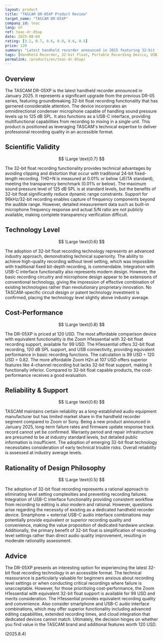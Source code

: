 ```yaml
---
layout: product
title: "TASCAM DR-05XP Product Review"
target_name: "TASCAM DR-05XP"
company_id: teac
lang: en
ref: teac-dr-05xp
date: 2025-08-04
rating: [3.2, 0.7, 0.6, 0.8, 0.6, 0.5]
price: 120
summary: "Latest handheld recorder announced in 2025 featuring 32-bit float recording functionality. Achieves significant performance improvements over previous models"
tags: [Handheld Recorder, 32-bit Float, Portable Recording Device, USB-C Interface, TASCAM]
permalink: /products/en/teac-dr-05xp/
---
```


## Overview

The TASCAM DR-05XP is the latest handheld recorder announced in January 2025. It represents a significant upgrade from the previous DR-05 series, featuring groundbreaking 32-bit float recording functionality that has garnered considerable attention. The device incorporates an omnidirectional condenser microphone capable of handling sound pressure levels up to 125 dB SPL. It also functions as a USB-C interface, providing multifunctional capabilities from recording to mixing in a single unit. This product is positioned as leveraging TASCAM's technical expertise to deliver professional recording quality in an accessible format.

## Scientific Validity

$$ \Large \text{0.7} $$

The 32-bit float recording functionality provides technical advantages by avoiding clipping and distortion that occur with traditional 24-bit fixed-length recording. THD+N is measured at 0.01% or below (JEITA standard), meeting the transparency benchmark (0.01% or below). The maximum sound pressure level of 125 dB SPL is at standard levels, but the benefits of 32-bit float significantly reduce dynamic range constraints. Support for 96kHz/32-bit recording enables capture of frequency components beyond the audible range. However, detailed measurement data such as built-in microphone frequency response and actual S/N ratio are not publicly available, making complete transparency verification difficult.

## Technology Level

$$ \Large \text{0.6} $$

The adoption of 32-bit float recording technology represents an advanced industry approach, demonstrating technical superiority. The ability to achieve high-quality recording without level setting, which was impossible with traditional fixed bit-depth recording, is commendable. Integration with USB-C interface functionality also represents modern design. However, the basic recording circuitry and microphone design appear to be extensions of conventional technology, giving the impression of effective combination of existing technologies rather than revolutionary proprietary innovation. No TASCAM-specific circuit design or patent technology investment is confirmed, placing the technology level slightly above industry average.

## Cost-Performance

$$ \Large \text{0.8} $$

The DR-05XP is priced at 120 USD. The most affordable comparison device with equivalent functionality is the Zoom H1essential with 32-bit float recording support, available for 99 USD. The H1essential offers 32-bit float recording, 120 dB SPL support, and USB connectivity, providing equivalent performance in basic recording functions. The calculation is 99 USD ÷ 120 USD = 0.82. The more affordable Zoom H2n at 107 USD offers superior features like 4-channel recording but lacks 32-bit float support, making it functionally inferior. Compared to 32-bit float capable products, the cost-performance receives a good evaluation.

## Reliability & Support

$$ \Large \text{0.6} $$

TASCAM maintains certain reliability as a long-established audio equipment manufacturer but has limited market share in the handheld recorder segment compared to Zoom or Sony. Being a new product announced in January 2025, long-term failure rates and firmware update response track record cannot yet be confirmed. Warranty period and repair infrastructure are presumed to be at industry standard levels, but detailed public information is insufficient. The adoption of emerging 32-bit float technology necessitates consideration of early technical trouble risks. Overall reliability is assessed at industry average levels.

## Rationality of Design Philosophy

$$ \Large \text{0.5} $$

The adoption of 32-bit float recording represents a rational approach to eliminating level setting complexities and preventing recording failures. Integration of USB-C interface functionality providing consistent workflow from recording to editing is also modern and rational. However, questions arise regarding the necessity of existing as a dedicated handheld recorder device. Smartphone + external USB-C audio interface combinations may potentially provide equivalent or superior recording quality and convenience, making the value proposition of dedicated hardware unclear. Additionally, the primary benefit of 32-bit float is simplification of recording level settings rather than direct audio quality improvement, resulting in moderate rationality assessment.

## Advice

The DR-05XP presents an interesting option for experiencing the latest 32-bit float recording technology in an accessible format. The technical reassurance is particularly valuable for beginners anxious about recording level settings or when conducting critical recordings where failure is unacceptable. However, for those prioritizing cost-performance, the Zoom H1essential with equivalent 32-bit float support is available for 99 USD and merits consideration. The H1essential provides equivalent recording quality and convenience. Also consider smartphone and USB-C audio interface combinations, which may offer superior functionality including advanced editing capabilities, extended recording times, and cloud integration that dedicated devices cannot match. Ultimately, the decision hinges on whether you find value in the TASCAM brand and additional features worth 120 USD.

(2025.8.4)
